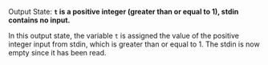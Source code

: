 Output State: **`t` is a positive integer (greater than or equal to 1), stdin contains no input.**

In this output state, the variable `t` is assigned the value of the positive integer input from stdin, which is greater than or equal to 1. The stdin is now empty since it has been read.